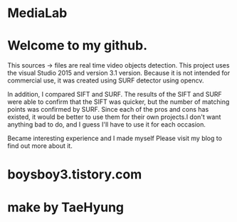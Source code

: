 # MediaLab
# Welcome to my github.
This sources -> files are real time video objects detection.
This project uses the visual Studio 2015 and version 3.1 version.
Because it is not intended for commercial use, it was created using SURF detector using opencv.

In addition, I compared SIFT and SURF.
The results of the SIFT and SURF were able to confirm that the SIFT was quicker, but the number of matching points was confirmed by SURF.
Since each of the pros and cons has existed, it would be better to use them for their own projects.I don't want anything bad to do,
and I guess I'll have to use it for each occasion.

Became interesting experience and I made myself
Please visit my blog to find out more about it.
# boysboy3.tistory.com
# make by TaeHyung
